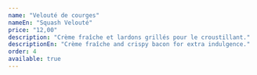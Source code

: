 ```yaml
---
name: "Velouté de courges"
nameEn: "Squash Velouté"
price: "12,00"
description: "Crème fraîche et lardons grillés pour le croustillant."
descriptionEn: "Crème fraîche and crispy bacon for extra indulgence."
order: 4
available: true
---
```

